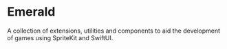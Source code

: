 # Emerald

A collection of extensions, utilities and components to aid the development of games using SpriteKit and SwiftUI.
